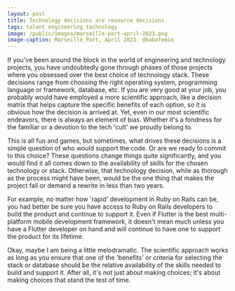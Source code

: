 ```yaml
---
layout: post
title: Technology decisions are resource decisions
tags: talent engineering technology
image: /public/images/marseille-port-april-2023.png
image-caption: Marseille Port, April 2023. @babafemio
---
```


If you've been around the block in the world of engineering and technology projects, you have undoubtedly gone through phases of those projects where you obsessed over the best choice of technology stack. These decisions range from choosing the right operating system, programming language or framework, database, etc. If you are very good at your job, you probably would have employed a more scientific approach, like a decision matrix that helps capture the specific benefits of each option, so it is obvious how the decision is arrived at. Yet, even in our most scientific endeavors, there is always an element of bias. Whether it's a fondness for the familiar or a devotion to the tech 'cult' we proudly belong to.

<!--more-->

This is all fun and games, but sometimes, what drives these decisions is a simple question of who would support the code. Or are we ready to commit to this choice? These questions change things quite significantly, and you would find it all comes down to the availability of skills for the chosen technology or stack. Otherwise, that technology decision, while as thorough as the process might have been, would be the one thing that makes the project fail or demand a rewrite in less than two years.

For example, no matter how 'rapid' development in Ruby on Rails can be, you had better be sure you have access to Ruby on Rails developers to build the product and continue to support it. Even if Flutter is the best multi-platform mobile development framework, it doesn't mean much unless you have a Flutter developer on hand and will continue to have one to support the product for its lifetime.

Okay, maybe I am being a little melodramatic. The scientific approach works as long as you ensure that one of the 'benefits' or criteria for selecting the stack or database should be the relative availability of the skills needed to build and support it. After all, it's not just about making choices; it's about making choices that stand the test of time.